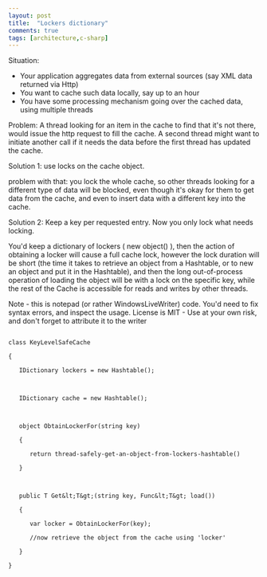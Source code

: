 ```yaml
---
layout: post
title:  "Lockers dictionary"
comments: true
tags: [architecture,c-sharp]
---
```


Situation:
- Your application aggregates data from external sources (say XML data returned via Http)  
- You want to cache such data locally, say up to an hour  
- You have some processing mechanism going over the cached data, using multiple threads





Problem:
A thread looking for an item in the cache to find that it's not there, would issue the http request to fill the cache. A second thread might want to initiate another call if it needs the data before the first thread has updated the cache.




Solution 1:
use locks on the cache object.

problem with that: you lock the whole cache, so other threads looking for a different type of data will be blocked, even though it's okay for them to get data from the cache, and even to insert data with a different key into the cache.


Solution 2:
Keep a key per requested entry. Now you only lock what needs locking.

You'd keep a dictionary of lockers ( new object() ), then the action of obtaining a locker will cause a full cache lock, however the lock duration will be short (the time it takes to retrieve an object from a Hashtable, or to new an object and put it in the Hashtable), and then the long out-of-process operation of loading the object will be with a lock on the specific key, while the rest of the Cache is accessible for reads and writes by other threads.



Note - this is notepad (or rather WindowsLiveWriter) code. You'd need to fix syntax errors, and inspect the usage. License is MIT - Use at your own risk, and don't forget to attribute it to the writer




```

class KeyLevelSafeCache

{

   IDictionary lockers = new Hashtable();



   IDictionary cache = new Hashtable();



   object ObtainLockerFor(string key)

   {

      return thread-safely-get-an-object-from-lockers-hashtable()

   }   



   public T Get&lt;T&gt;(string key, Func&lt;T&gt; load())

   {

      var locker = ObtainLockerFor(key);

      //now retrieve the object from the cache using 'locker'

   }

}



```


